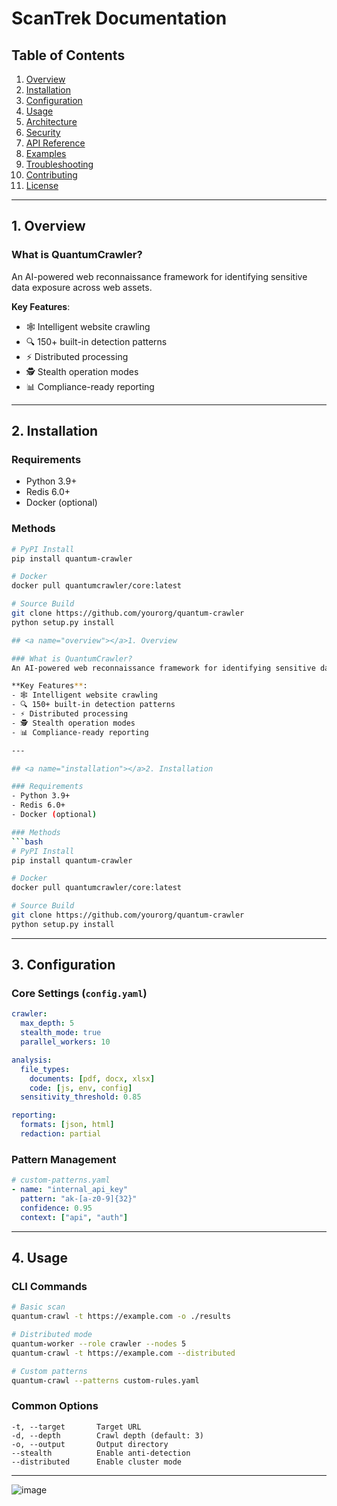 # ScanTrek Documentation

## Table of Contents
1. [Overview](#overview)
2. [Installation](#installation)
3. [Configuration](#configuration)
4. [Usage](#usage)
5. [Architecture](#architecture)
6. [Security](#security)
7. [API Reference](#api-reference)
8. [Examples](#examples)
9. [Troubleshooting](#troubleshooting)
10. [Contributing](#contributing)
11. [License](#license)

---

## <a name="overview"></a>1. Overview

### What is QuantumCrawler?
An AI-powered web reconnaissance framework for identifying sensitive data exposure across web assets.

**Key Features**:
- 🕸️ Intelligent website crawling
- 🔍 150+ built-in detection patterns
- ⚡ Distributed processing
- 🕵️ Stealth operation modes
- 📊 Compliance-ready reporting

---

## <a name="installation"></a>2. Installation

### Requirements
- Python 3.9+
- Redis 6.0+
- Docker (optional)

### Methods
```bash
# PyPI Install
pip install quantum-crawler

# Docker
docker pull quantumcrawler/core:latest

# Source Build
git clone https://github.com/yourorg/quantum-crawler
python setup.py install

## <a name="overview"></a>1. Overview

### What is QuantumCrawler?
An AI-powered web reconnaissance framework for identifying sensitive data exposure across web assets.

**Key Features**:
- 🕸️ Intelligent website crawling
- 🔍 150+ built-in detection patterns
- ⚡ Distributed processing
- 🕵️ Stealth operation modes
- 📊 Compliance-ready reporting

---

## <a name="installation"></a>2. Installation

### Requirements
- Python 3.9+
- Redis 6.0+
- Docker (optional)

### Methods
```bash
# PyPI Install
pip install quantum-crawler

# Docker
docker pull quantumcrawler/core:latest

# Source Build
git clone https://github.com/yourorg/quantum-crawler
python setup.py install
```

---

## <a name="configuration"></a>3. Configuration

### Core Settings (`config.yaml`)
```yaml
crawler:
  max_depth: 5
  stealth_mode: true
  parallel_workers: 10

analysis:
  file_types:
    documents: [pdf, docx, xlsx]
    code: [js, env, config]
  sensitivity_threshold: 0.85

reporting:
  formats: [json, html]
  redaction: partial
```

### Pattern Management
```yaml
# custom-patterns.yaml
- name: "internal_api_key"
  pattern: "ak-[a-z0-9]{32}"
  confidence: 0.95
  context: ["api", "auth"]
```

---

## <a name="usage"></a>4. Usage

### CLI Commands
```bash
# Basic scan
quantum-crawl -t https://example.com -o ./results

# Distributed mode
quantum-worker --role crawler --nodes 5
quantum-crawl -t https://example.com --distributed

# Custom patterns
quantum-crawl --patterns custom-rules.yaml
```

### Common Options
```
-t, --target       Target URL
-d, --depth        Crawl depth (default: 3)
-o, --output       Output directory
--stealth          Enable anti-detection
--distributed      Enable cluster mode
```

---

![image](https://github.com/user-attachments/assets/776be197-3334-4a80-bc3d-30d8a9fe31c1)
